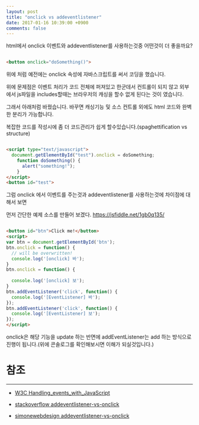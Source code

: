 ```yaml
---
layout: post
title: "onclick vs addeventlistener"
date: 2017-01-16 10:39:00 +0900
comments: false
---
```


html에서 onclick 이벤트와 addeventlistener를 사용하는것중 어떤것이 더 좋을까요?

```html

<button onclick="doSomething()">

```

위에 처럼 예전에는 onclick 속성에 자바스크립트를 써서 코딩을 했습니다. 

위에 문제점은 이벤트 처리가 코드 전체에 퍼져있고 한군데서 컨트롤이 되지 않고 외부에서 js파일을 includes할때는 브라우저의 캐싱을 할수 없게 된다는 것이 였습니다.

그래서 아래처럼 바꿨습니다. 바꾸면 캐싱기능 및 소스 컨트롤 외에도 html 코드와 완벽한 분리가 가능합니다. 

복잡한 코드를 작성시에 좀 더 코드관리가 쉽게 할수있습니다.(spaghettification vs structure)

```html

<script type="text/javascript">
  document.getElementById("test").onclick = doSomething;
    function doSomething() {
      alert("something!");
    }
</script>
<button id="test">

```

그럼 onclick 에서 이벤트를 주는것과 addeventlistener를 사용하는것에 차이점에 대해서 보면

먼저 간단한 예제 소스를 만들어 보겠다. https://jsfiddle.net/1gb0q135/
  
```html

<button id="btn">Click me!</button>
<script>
var btn = document.getElementById('btn');
btn.onclick = function() { 
  // will be overwritten! 
  console.log('[onclick] 바'); 
}
btn.onclick = function() { 
  
  console.log('[onclick] 보');
}
btn.addEventListener('click', function() {
  console.log('[EventListener] 바');
});
btn.addEventListener('click', function() {
  console.log('[EventListener] 보');
});
</script>

```

onclick은 해당 기능을 update 하는 반면에 addEventListener는 add 하는 방식으로 진행이 됩니다.(위에 콘솔로그를 확인해보시면 이해가 되실것입니다.)

# 참조 
-----

* [W3C Handling_events_with_JavaScript](https://www.w3.org/wiki/Handling_events_with_JavaScript#The_evolution_of_events)
 
* [stackoverflow addeventlistener-vs-onclick](http://stackoverflow.com/questions/6348494/addeventlistener-vs-onclick)

* [simonewebdesign addeventlistener-vs-onclick](http://www.simonewebdesign.it/onclick-vs-addeventlistener)




